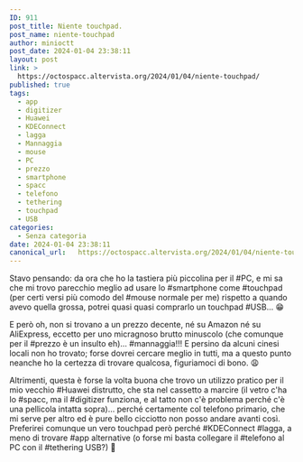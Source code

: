 ```yaml
---
ID: 911
post_title: Niente touchpad.
post_name: niente-touchpad
author: minioctt
post_date: 2024-01-04 23:38:11
layout: post
link: >
  https://octospacc.altervista.org/2024/01/04/niente-touchpad/
published: true
tags:
  - app
  - digitizer
  - Huawei
  - KDEConnect
  - lagga
  - Mannaggia
  - mouse
  - PC
  - prezzo
  - smartphone
  - spacc
  - telefono
  - tethering
  - touchpad
  - USB
categories:
  - Senza categoria
date: 2024-01-04 23:38:11
canonical_url:   https://octospacc.altervista.org/2024/01/04/niente-touchpad/
---
```

<!-- wp:paragraph -->
<p>Stavo pensando: da ora che ho la tastiera più piccolina per il #PC, e mi sa che mi trovo parecchio meglio ad usare lo #smartphone come #touchpad (per certi versi più comodo del #mouse normale per me) rispetto a quando avevo quella grossa, potrei quasi quasi comprarlo un touchpad #USB... 😁️</p>
<!-- /wp:paragraph -->

<!-- wp:paragraph -->
<p>E però oh, non si trovano a un prezzo decente, né su Amazon né su AliExpress, eccetto per uno micragnoso brutto minuscolo (che comunque per il #prezzo è un insulto eh)... #mannaggia!!! E persino da alcuni cinesi locali non ho trovato; forse dovrei cercare meglio in tutti, ma a questo punto neanche ho la certezza di trovare qualcosa, figuriamoci di bono. 😩️</p>
<!-- /wp:paragraph -->

<!-- wp:paragraph -->
<p>Altrimenti, questa è forse la volta buona che trovo un utilizzo pratico per il mio vecchio #Huawei distrutto, che sta nel cassetto a marcire (il vetro c'ha lo #spacc, ma il #digitizer funziona, e al tatto non c'è problema perché c'è una pellicola intatta sopra)... perché certamente col telefono primario, che mi serve per altro ed è pure bello cicciotto non posso andare avanti così. Preferirei comunque un vero touchpad però perché #KDEConnect #lagga, a meno di trovare #app alternative (o forse mi basta collegare il #telefono al PC con il #tethering USB?) 🐁️</p>
<!-- /wp:paragraph -->